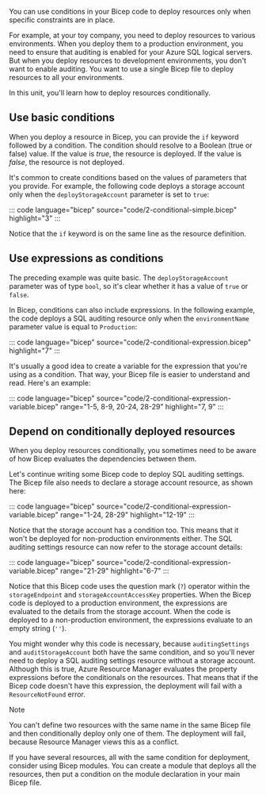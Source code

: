 You can use conditions in your Bicep code to deploy resources only when specific constraints are in place.

For example, at your toy company, you need to deploy resources to various environments. When you deploy them to a production environment, you need to ensure that auditing is enabled for your Azure SQL logical servers. But when you deploy resources to development environments, you don't want to enable auditing. You want to use a single Bicep file to deploy resources to all your environments.

In this unit, you'll learn how to deploy resources conditionally.

## Use basic conditions

When you deploy a resource in Bicep, you can provide the `if` keyword followed by a condition. The condition should resolve to a Boolean (true or false) value. If the value is *true*, the resource is deployed. If the value is *false*, the resource is not deployed.

It's common to create conditions based on the values of parameters that you provide. For example, the following code deploys a storage account only when the `deployStorageAccount` parameter is set to `true`:

::: code language="bicep" source="code/2-conditional-simple.bicep" highlight="3" :::

Notice that the `if` keyword is on the same line as the resource definition.

## Use expressions as conditions

The preceding example was quite basic. The `deployStorageAccount` parameter was of type `bool`, so it's clear whether it has a value of `true` or `false`.

In Bicep, conditions can also include expressions. In the following example, the code deploys a SQL auditing resource only when the `environmentName` parameter value is equal to `Production`:

::: code language="bicep" source="code/2-conditional-expression.bicep" highlight="7" :::

It's usually a good idea to create a variable for the expression that you're using as a condition. That way, your Bicep file is easier to understand and read. Here's an example:

::: code language="bicep" source="code/2-conditional-expression-variable.bicep" range="1-5, 8-9, 20-24, 28-29" highlight="7, 9" :::

## Depend on conditionally deployed resources

When you deploy resources conditionally, you sometimes need to be aware of how Bicep evaluates the dependencies between them.

Let's continue writing some Bicep code to deploy SQL auditing settings. The Bicep file also needs to declare a storage account resource, as shown here:

::: code language="bicep" source="code/2-conditional-expression-variable.bicep" range="1-24, 28-29" highlight="12-19" :::

Notice that the storage account has a condition too. This means that it won't be deployed for non-production environments either. The SQL auditing settings resource can now refer to the storage account details:

::: code language="bicep" source="code/2-conditional-expression-variable.bicep" range="21-29" highlight="6-7" :::

Notice that this Bicep code uses the question mark (`?`) operator within the `storageEndpoint` and `storageAccountAccessKey` properties. When the Bicep code is deployed to a production environment, the expressions are evaluated to the details from the storage account. When the code is deployed to a non-production environment, the expressions evaluate to an empty string (`''`).

You might wonder why this code is necessary, because `auditingSettings` and `auditStorageAccount` both have the same condition, and so you'll never need to deploy a SQL auditing settings resource without a storage account. Although this is true, Azure Resource Manager evaluates the property expressions before the conditionals on the resources. That means that if the Bicep code doesn't have this expression, the deployment will fail with a `ResourceNotFound` error.

> [!NOTE]
> You can't define two resources with the same name in the same Bicep file and then conditionally deploy only one of them. The deployment will fail, because Resource Manager views this as a conflict.

If you have several resources, all with the same condition for deployment, consider using Bicep modules. You can create a module that deploys all the resources, then put a condition on the module declaration in your main Bicep file.
